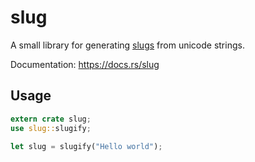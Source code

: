 # slug
A small library for generating [slugs][wikipedia] from unicode strings.

Documentation: https://docs.rs/slug

[wikipedia]: https://en.wikipedia.org/wiki/Semantic_URL#Slug

## Usage
```rs
extern crate slug;
use slug::slugify;

let slug = slugify("Hello world");
```
